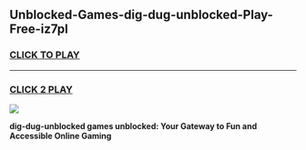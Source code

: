
## Unblocked-Games-dig-dug-unblocked-Play-Free-iz7pl
<h3>
<a href="https://premium76.site?title=dig-dug-unblocked&ref=23A">CLICK TO PLAY</a></h3>
<hr>

<h3>
<a href="https://premium76.site?title=dig-dug-unblocked&ref=23A">CLICK 2 PLAY</a>
  
</h3>

<a href="https://premium76.site?title=dig-dug-unblocked&ref=23A"><img src="https://clearcache.store/games.png"></a>


**dig-dug-unblocked games unblocked: Your Gateway to Fun and Accessible Online Gaming**
